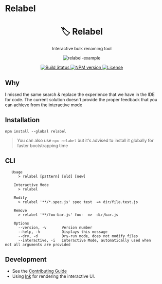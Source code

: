 # Relabel

<h1 align="center">🏷 Relabel</h1>
<p align="center">Interactive bulk renaming tool</p>
<p align="center">
  <img src="https://user-images.githubusercontent.com/11733036/110851019-2bc7b100-82b9-11eb-8e7f-43e23b52f568.gif" alt="relabel-example"/>
</p>
<p align="center">
  <a href="https://github.com/ranyitz/relabel/actions/workflows/node.js.yml">
   <img src="https://img.shields.io/github/workflow/status/ranyitz/relabel/Node.js%20CI?style=for-the-badge" alt="Build Status" />
  </a>
  <a aria-label="NPM version" href="https://www.npmjs.com/package/relabel">
    <img alt="NPM version" src="https://img.shields.io/npm/v/relabel.svg?style=for-the-badge">
  </a>
  <a aria-label="License" href="https://github.com/ranyitz/relabel/blob/master/LICENSE">
    <img alt="License" src="https://img.shields.io/npm/l/relabel.svg?style=for-the-badge">
  </a>
</p>

## Why
I missed the same search & replace the experience that we have in the IDE for code. The current solution doesn't provide the proper feedback that you can achieve from the interactive mode

## Installation
```
npm install --global relabel
```

> You can also use `npx relabel` but it's advised to install it globally for faster bootstrapping time
## CLI
```
   Usage
      > relabel [pattern] [old] [new]

    Interactive Mode
      > relabel

    Modify
      > relabel '**/*.spec.js' spec test  => dir/file.test.js

    Remove
      > relabel '**/foo-bar.js' foo-  =>  dir/bar.js

    Options
      --version, -v       Version number
      --help, -h          Displays this message
      --dry, -d           Dry-run mode, does not modify files
      --interactive, -i   Interactive Mode, automatically used when not all arguments are provided
```

## Development

* See the [Contributing Guide](CONTRIBUTING.md)
* Using [Ink](https://github.com/vadimdemedes/ink) for rendering the interactive UI.

